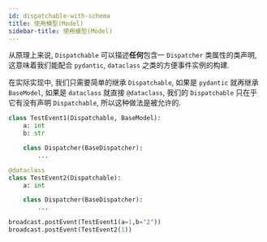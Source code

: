 ```yaml
---
id: dispatchable-with-schema
title: 使用模型(Model)
sidebar-title: 使用模型(Model)
---
```


从原理上来说, `Dispatchable` 可以描述**任何**包含一 `Dispatcher` 类属性的类声明,
这意味着我们能配合 `pydantic`, `dataclass` 之类的方便事件实例的构建.

在实际实现中, 我们只需要简单的继承 `Dispatchable`,
如果是 `pydantic` 就再继承 `BaseModel`, 如果是 `dataclass` 就直接 `@dataclass`,
我们的 `Dispatchable` 只在乎它有没有声明 `Dispatchable`,
所以这种做法是被允许的.

```py
class TestEvent1(Dispatchable, BaseModel):
    a: int
    b: str

    class Dispatcher(BaseDispatcher):
        ...

@dataclass
class TestEvent2(Dispatchable):
    a: int

    class Dispatcher(BaseDispatcher):
        ...

broadcast.postEvent(TestEvent1(a=1,b="2"))
broadcast.postEvent(TestEvent2(1))
```
